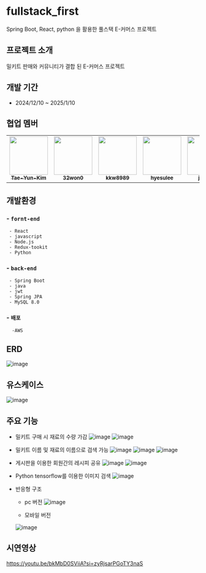 # fullstack_first
Spring Boot, React, python 을 활용한 풀스택 E-커머스 프로젝트

## 프로젝트 소개
밀키트 판매와 커뮤니티가 결합 된 E-커머스 프로젝트

## 개발 기간
* 2024/12/10 ~ 2025/1/10

## 협업 멤버
<table>
  <tr>
    <td align="center"><a href="https://github.com/Tae-Yun-Kim"><img src="https://avatars.githubusercontent.com/Tae-Yun-Kim" width="100px;" alt=""/><br /><sub><b>Tae-Yun-Kim</b></sub></a></td>
    <td align="center"><a href="https://github.com/32won0"><img src="https://avatars.githubusercontent.com/32won0" width="100px;" alt=""/><br /><sub><b>32won0</b></sub></a></td>
    <td align="center"><a href="https://github.com/kkw8989"><img src="https://avatars.githubusercontent.com/kkw8989" width="100px;" alt=""/><br /><sub><b>kkw8989</b></sub></a></td>
    <td align="center"><a href="https://github.com/hyesulee"><img src="https://avatars.githubusercontent.com/hyesulee" width="100px;" alt=""/><br /><sub><b>hyesulee</b></sub></a></td>
    <td align="center"><a href="https://github.com/jsLeeR"><img src="https://avatars.githubusercontent.com/jsLeeR" width="100px;" alt=""/><br /><sub><b>jsLeeR</b></sub></a></td>
  </tr>
</table>

## 개발환경
###  - `fornt-end`
     - React
     - javascript
     - Node.js
     - Redux-tookit
     - Python
### - `back-end`
     - Spring Boot
     - java
     - jwt
     - Spring JPA
     - MySQL 8.0
### - `배포`
      -AWS

## ERD
  ![image](https://github.com/user-attachments/assets/83f69f77-50bc-44b1-89bd-2bce9c3611a5)

## 유스케이스
  ![image](https://github.com/user-attachments/assets/aa3018f7-2b82-4846-a6f2-10237357273f)


## 주요 기능
* 밀키트 구매 시 재료의 수량 가감
  ![image](https://github.com/user-attachments/assets/f096a7f4-fb67-4be1-b9ef-6e7bfc7981af)
  ![image](https://github.com/user-attachments/assets/f37ae77f-d141-4e75-bde3-a688b52706cd)

* 밀키트 이름 및 재료의 이름으로 검색 가능
  ![image](https://github.com/user-attachments/assets/4814bc54-9235-4780-acc9-e856e9a27e63)
  ![image](https://github.com/user-attachments/assets/45739129-59e9-4ba3-a3f8-5db2ff6fa907)
  ![image](https://github.com/user-attachments/assets/681beecd-f156-481f-baa0-18525872b176)

* 게시판을 이용한 회원간의 레시피 공유
  ![image](https://github.com/user-attachments/assets/ced89551-a119-4fe3-92a2-749ddc63986b)
  ![image](https://github.com/user-attachments/assets/f5eebd62-10d5-46d5-9a0c-3d860d3f402c)

* Python tensorflow를 이용한 이미지 검색
  ![image](https://github.com/user-attachments/assets/dc1863f4-07f8-4060-b47d-1ffc1af3bd57)

* 반응형 구조
  - pc 버전
  ![image](https://github.com/user-attachments/assets/a68f90af-db8b-437f-9828-863d6fc2bcd5)

  - 모바일 버전
  
  ![image](https://github.com/user-attachments/assets/a8f1d3bd-a6a7-4be1-bab4-e3350cca4d88)



## 시연영상
  https://youtu.be/bkMbD0SViiA?si=zyRjsarPGoTY3naS

